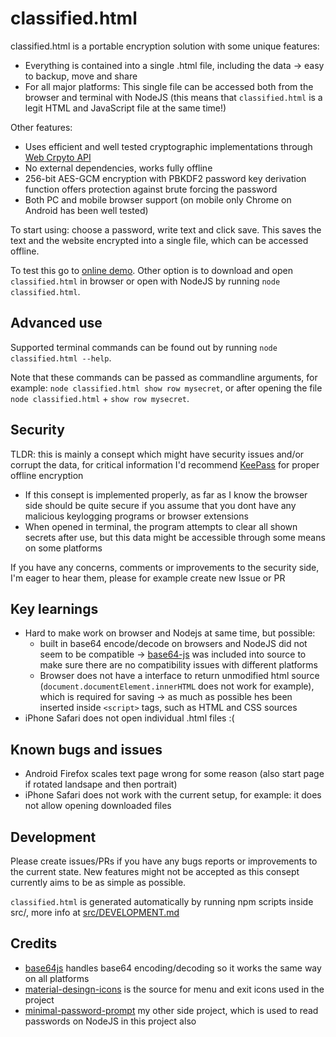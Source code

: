 # classified.html

classified.html is a portable encryption solution with some unique features:
- Everything is contained into a single .html file, including the data → easy to backup, move and share
- For all major platforms: This single file can be accessed both from the browser and terminal with NodeJS (this means that `classified.html` is a legit HTML and JavaScript file at the same time!)

Other features:
- Uses efficient and well tested cryptographic implementations through [Web Crpyto API](https://developer.mozilla.org/en-US/docs/Web/API/Web_Crypto_API)
- No external dependencies, works fully offline
- 256-bit AES-GCM encryption with PBKDF2 password key derivation function offers protection against brute forcing the password
- Both PC and mobile browser support (on mobile only Chrome on Android has been well tested)

To start using: choose a password, write text and click save. This saves the text and the website encrypted into a single file, which can be accessed offline.

To test this go to [online demo](https://classifiedhtml.com). Other option is to download and open `classified.html` in browser or open with NodeJS by running `node classified.html`.

## Advanced use

Supported terminal commands can be found out by running `node classified.html --help`.

Note that these commands can be passed as commandline arguments, for example: `node classified.html show row mysecret`, or after opening the file `node classified.html` + `show row mysecret`.

## Security
TLDR: this is mainly a consept which might have security issues and/or corrupt the data, for critical information I'd recommend [KeePass](https://keepass.info/) for proper offline encryption
- If this consept is implemented properly, as far as I know the browser side should be quite secure if you assume that you dont have any malicious keylogging programs or browser extensions
- When opened in terminal, the program attempts to clear all shown secrets after use, but this data might be accessible through some means on some platforms

If you have any concerns, comments or improvements to the security side, I'm eager to hear them, please for example create new Issue or PR

## Key learnings

- Hard to make work on browser and Nodejs at same time, but possible:
    - built in base64 encode/decode on browsers and NodeJS did not seem to be compatible → [base64-js](https://github.com/beatgammit/base64-js/blob/master/index.js) was included into source to make sure there are no compatibility issues with different platforms
    - Browser does not have a interface to return unmodified html source (`document.documentElement.innerHTML` does not work for example), which is required for saving → as much as possible hes been inserted inside `<script>` tags, such as HTML and CSS sources 
- iPhone Safari does not open individual .html files :(

## Known bugs and issues

- Android Firefox scales text page wrong for some reason (also start page if rotated landsape and then portrait)
- iPhone Safari does not work with the current setup, for example: it does not allow opening downloaded files

## Development

Please create issues/PRs if you have any bugs reports or improvements to the current state. New features might not be accepted as this consept currently aims to be as simple as possible.

`classified.html` is generated automatically by running npm scripts inside src/, more info at [src/DEVELOPMENT.md](./src/DEVELOPMENT.md)

## Credits

- [base64js](https://github.com/beatgammit/base64-js) handles base64 encoding/decoding so it works the same way on all platforms
- [material-desingn-icons](https://github.com/google/material-design-icons) is the source for menu and exit icons used in the project
- [minimal-password-prompt](https://www.npmjs.com/package/minimal-password-prompt) my other side project, which is used to read passwords on NodeJS in this project also
